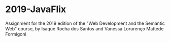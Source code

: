 # 2019-JavaFlix
Assignment for the 2019 edition of the "Web Development and the Semantic Web" course, by Isaque Rocha dos Santos and Vanessa Lorurenço Mattede Formigoni
